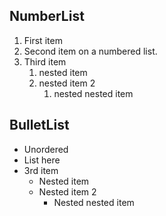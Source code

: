 
## NumberList

1. First item
1. Second item on a numbered list.
1. Third item
    1. nested item
    1. nested item 2
        1. nested nested item

## BulletList

 - Unordered
 - List here
 - 3rd item
     - Nested item
     -  Nested item 2
         - Nested nested item




<!-- Generated by NotionPageWriter
notion-down.version = 0.0.1
notion-down.revision = b'498c3d8'
-->